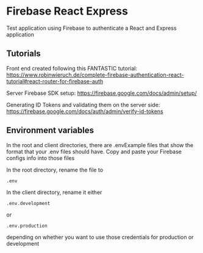 # Firebase React Express

Test application using Firebase to authenticate a React and Express application

## Tutorials

Front end created following this FANTASTIC tutorial:
https://www.robinwieruch.de/complete-firebase-authentication-react-tutorial#react-router-for-firebase-auth


Server Firebase SDK setup:
https://firebase.google.com/docs/admin/setup/


Generating ID Tokens and validating them on the server side:
https://firebase.google.com/docs/auth/admin/verify-id-tokens


## Environment variables
In the root and client directories, there are .envExample files that show the format that your .env files should have. Copy and paste your Firebase configs info into those files

In the root directory, rename the file to
```
.env
```

In the client directory, rename it either
```
.env.development
```
or
```
.env.production
```
depending on whether you want to use those credentials for production or development
